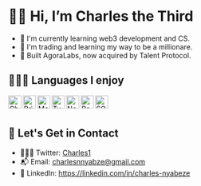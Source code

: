 # 👋🏿  Hi, I’m Charles the Third

- 🧩 I'm currently learning web3 development and CS.
- 🌱 I'm trading and learning my way to be a millionare.
- 🦄 Built AgoraLabs, now acquired by Talent Protocol.

## 👨🏾‍💻 Languages I enjoy
<img align="left" alt="ChakraUi" width="26px"
src="https://user-images.githubusercontent.com/90402466/194281585-abee9ff2-6552-4407-985c-ebcb4373d6b7.png" />

<img align="left" alt="Prisma" width="26px"
src="https://user-images.githubusercontent.com/90402466/194281825-3736161f-8709-447d-9117-377061ec77dc.png" />

<img align="left" alt="MongoDb" width="26px"
src="https://user-images.githubusercontent.com/90402466/194282169-7e27aa65-9c08-43d4-aadd-21f2a42d0334.png" />

<img align="left" alt="TypeScript" width="26px"
src="https://user-images.githubusercontent.com/90402466/194282263-96e04a43-bb11-4f97-8573-824ed4b489cb.png" />

<img align="left" alt="Next.js" width="26px"
src="https://user-images.githubusercontent.com/90402466/194282360-909c661a-3f4a-4d85-a478-351ed0b713d7.png" />

<img align="left" alt="React" width="26px"
src="https://user-images.githubusercontent.com/90402466/194282469-6e06c91a-fadf-4027-9bff-424c3f9bb711.png" />

<img align="left" alt="SQL" width="26px"
src="https://user-images.githubusercontent.com/90402466/194282585-d8d35c95-a8b1-4217-bf57-175b2acca956.png" />


<br />
<br />

## 💎 Let's Get in Contact
- 👨🏻‍💻 Twitter: [Charles1](https://twitter.com/learn_charles)
- 📬 Email: charlesnnyabze@gmail.com
- 🥇 LinkedIn: https://linkedin.com/in/charles-nyabeze
<br />
<br />
